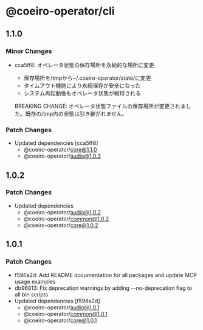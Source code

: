 # @coeiro-operator/cli

## 1.1.0

### Minor Changes

- cca5ff8: オペレータ状態の保存場所を永続的な場所に変更
  - 保存場所を/tmpから~/.coeiro-operator/state/に変更
  - タイムアウト機能により永続保存が安全になった
  - システム再起動後もオペレータ状態が維持される

  BREAKING CHANGE: オペレータ状態ファイルの保存場所が変更されました。既存の/tmp内の状態は引き継がれません。

### Patch Changes

- Updated dependencies [cca5ff8]
  - @coeiro-operator/core@1.1.0
  - @coeiro-operator/audio@1.0.3

## 1.0.2

### Patch Changes

- Updated dependencies
  - @coeiro-operator/audio@1.0.2
  - @coeiro-operator/common@1.0.2
  - @coeiro-operator/core@1.0.2

## 1.0.1

### Patch Changes

- f596a2d: Add README documentation for all packages and update MCP usage examples
- db96813: Fix deprecation warnings by adding --no-deprecation flag to all bin scripts
- Updated dependencies [f596a2d]
  - @coeiro-operator/audio@1.0.1
  - @coeiro-operator/common@1.0.1
  - @coeiro-operator/core@1.0.1
